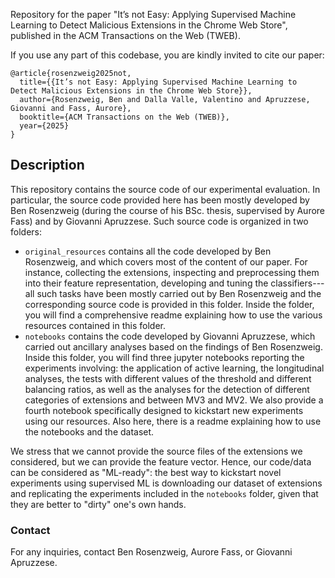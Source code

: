 Repository for the paper "It’s not Easy: Applying Supervised Machine Learning to Detect Malicious Extensions in the Chrome Web Store", published in the ACM Transactions on the Web (TWEB).

If you use any part of this codebase, you are kindly invited to cite our paper:

```
@article{rosenzweig2025not,
  title={{It’s not Easy: Applying Supervised Machine Learning to Detect Malicious Extensions in the Chrome Web Store}},
  author={Rosenzweig, Ben and Dalla Valle, Valentino and Apruzzese, Giovanni and Fass, Aurore},
  booktitle={ACM Transactions on the Web (TWEB)},
  year={2025}
}
```



## Description

This repository contains the source code of our experimental evaluation. In particular, the source code provided here has been mostly developed by Ben Rosenzweig (during the course of his BSc. thesis, supervised by Aurore Fass) and by Giovanni Apruzzese. Such source code is organized in two folders:
* ``original_resources``  contains all the code developed by Ben Rosenzweig, and which covers most of the content of our paper. For instance, collecting the extensions, inspecting and preprocessing them into their feature representation, developing and tuning the classifiers---all such tasks have been mostly carried out by Ben Rosenzweig and the corresponding source code is provided in this folder. Inside the folder, you will find a comprehensive readme explaining how to use the various resources contained in this folder.
* ``notebooks`` contains the code developed by Giovanni Apruzzese, which carried out ancillary analyses based on the findings of Ben Rosenzweig. Inside this folder, you will find three jupyter notebooks reporting the experiments involving: the application of active learning, the longitudinal analyses, the tests with different values of the threshold and different balancing ratios, as well as the analyses for the detection of different categories of extensions and between MV3 and MV2. We also provide a fourth notebook specifically designed to kickstart new experiments using our resources. Also here, there is a readme explaining how to use the notebooks and the dataset. 

We stress that we cannot provide the source files of the extensions we considered, but we can provide the feature vector. Hence, our code/data can be considered as "ML-ready": the best way to kickstart novel experiments using supervised ML is downloading our dataset of extensions and replicating the experiments included in the ``notebooks`` folder, given that they are better to "dirty" one's own hands.

### Contact

For any inquiries, contact Ben Rosenzweig, Aurore Fass, or Giovanni Apruzzese.